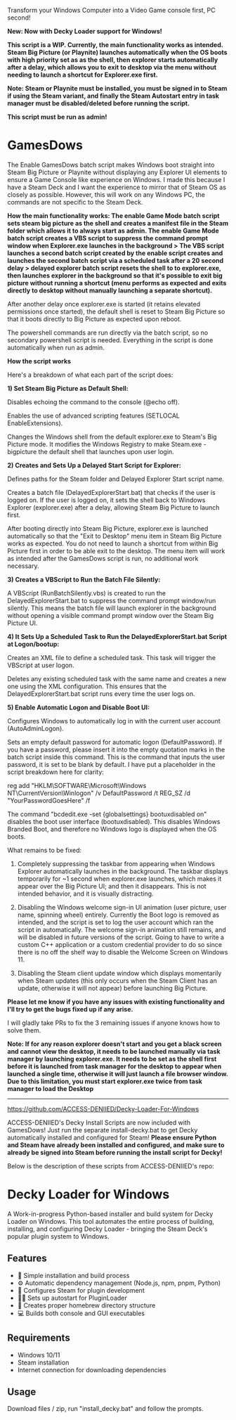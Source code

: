 Transform your Windows Computer into a Video Game console first, PC second! 

**New: Now with Decky Loader support for Windows!**

**This script is a WIP. Currently, the main functionality works as intended. Steam Big Picture (or Playnite) launches automatically when the OS boots with high priority set as as the shell, then explorer starts automatically after a delay, which allows you to exit to desktop via the menu without needing to launch a shortcut for Explorer.exe first.**

**Note: Steam or Playnite must be installed, you must be signed in to Steam if using the Steam variant, and finally the Steam Autostart entry in task manager must be disabled/deleted before running the script.**

**This script must be run as admin!**

# GamesDows
The Enable GamesDows batch script makes Windows boot straight into Steam Big Picture or Playnite without displaying any Explorer UI elements to ensure a Game Console like experience on Windows. I made this because I have a Steam Deck and I want the experience to mirror that of Steam OS as closely as possible. However, this will work on any Windows PC, the commands are not specific to the Steam Deck.

**How the main functionality works: The enable Game Mode batch script sets steam big picture as the shell and creates a manifest file in the Steam folder which allows it to always start as admin. The enable Game Mode batch script creates a VBS script to suppress the command prompt window when Explorer.exe launches in the background > The VBS script launches a second batch script created by the enable script creates and launches the second batch script via a scheduled task after a 20 second delay > delayed explorer batch script resets the shell to to explorer.exe, then launches explorer in the background so that it's possible to exit big picture without running a shortcut (menu performs as expected and exits directly to desktop without manually launching a separate shortcut).** 

After another delay once explorer.exe is started (it retains elevated permissions once started), the default shell is reset to Steam Big Picture so that it boots directly to Big Picture as expected upon reboot. 

The powershell commands are run directly via the batch script, so no secondary powershell script is needed. Everything in the script is done automatically when run as admin.

**How the script works**

Here's a breakdown of what each part of the script does:

**1) Set Steam Big Picture as Default Shell:**

Disables echoing the command to the console (@echo off).

Enables the use of advanced scripting features (SETLOCAL EnableExtensions).

Changes the Windows shell from the default explorer.exe to Steam's Big Picture mode. It modifies the Windows Registry to make Steam.exe -bigpicture the default shell that launches upon user login.

**2) Creates and Sets Up a Delayed Start Script for Explorer:**

Defines paths for the Steam folder and Delayed Explorer Start script name.

Creates a batch file (DelayedExplorerStart.bat) that checks if the user is logged on. If the user is logged on, it sets the shell back to Windows Explorer (explorer.exe) after a delay, allowing Steam Big Picture to launch first.

After booting directly into Steam Big Picture, explorer.exe is launched automatically so that the "Exit to Desktop" menu item in Steam Big Picture works as expected. You do not need to launch a shortcut from within Big Picture first in order to be able exit to the desktop. The menu item will work as intended after the GamesDows script is run, no additional work necessary.

**3) Creates a VBScript to Run the Batch File Silently:**

A VBScript (RunBatchSilently.vbs) is created to run the DelayedExplorerStart.bat to suppress the command prompt window/run silently. This means the batch file will launch explorer in the background without opening a visible command prompt window over the Steam Big Picture UI.

**4) It Sets Up a Scheduled Task to Run the DelayedExplorerStart.bat Script at Logon/bootup:**

Creates an XML file to define a scheduled task. This task will trigger the VBScript at user logon.

Deletes any existing scheduled task with the same name and creates a new one using the XML configuration. This ensures that the DelayedExplorerStart.bat script runs every time the user logs on.

**5) Enable Automatic Logon and Disable Boot UI:**

Configures Windows to automatically log in with the current user account (AutoAdminLogon).

Sets an empty default password for automatic logon (DefaultPassword). If you have a password, please insert it into the empty quotation marks in the batch script inside this command. This is the command that inputs the user password, it is set to be blank by default. I have put a placeholder in the script breakdown here for clarity:

reg add "HKLM\SOFTWARE\Microsoft\Windows NT\CurrentVersion\Winlogon" /v DefaultPassword /t REG_SZ /d "YourPasswordGoesHere" /f

The command "bcdedit.exe -set {globalsettings} bootuxdisabled on" disables the boot user interface (bootuxdisabled). This disables Windows Branded Boot, and therefore no Windows logo is displayed when the OS boots.


What remains to be fixed:

1. Completely suppressing the taskbar from appearing when Windows Explorer automatically launches in the background. The taskbar displays temporarily for ~1 second when explorer.exe launches, which makes it appear over the Big Picture UI; and then it disappears. This is not intended behavior, and it is visually distracting. 

2. Disabling the Windows welcome sign-in UI animation (user picture, user name, spinning wheel) entirely. Currently the Boot logo is removed as intended, and the script is set to log the user account which ran the script in automatically. The welcome sign-in animation still remains, and will be disabled in future versions of the script. Going to have to write a custom C++ application or a custom credential provider to do so since there is no off the shelf way to disable the Welcome Screen on Windows 11.

3. Disabling the Steam client update window which displays momentarily when Steam updates (this only occurs when the Steam Client has an update, otherwise it will not appear) before launching Big Picture.

**Please let me know if you have any issues with existing functionality and I'll try to get the bugs fixed up if any arise.**

I will gladly take PRs to fix the 3 remaining issues if anyone knows how to solve them.

**Note: If for any reason explorer doesn't start and you get a black screen and cannot view the desktop, it needs to be launched manually via task manager by launching explorer.exe. It needs to be set as the shell first before it is launched from task manager for the desktop to appear when launched a single time, otherwise it will just launch a file browser window. Due to this limitation, you must start explorer.exe twice from task manager to load the Desktop**

-------------------

https://github.com/ACCESS-DENIIED/Decky-Loader-For-Windows

ACCESS-DENIIED's Decky Install Scripts are now included with GamesDows! Just run the separate install-decky.bat to get Decky automatically installed and configured for Steam! **Please ensure Python and Steam have already  been installed and configured, and make sure to already be signed into Steam before running the install script for Decky!**

Below is the description of these scripts from ACCESS-DENIIED's repo:

# Decky Loader for Windows

A Work-in-progress Python-based installer and build system for Decky Loader on Windows. This tool automates the entire process of building, installing, and configuring Decky Loader - bringing the Steam Deck's popular plugin system to Windows.

## Features
- 🚀 Simple installation and build process
- ⚙️ Automatic dependency management (Node.js, npm, pnpm, Python)
- 🔧 Configures Steam for plugin development
- 🏃‍♂️ Sets up autostart for PluginLoader
- 📁 Creates proper homebrew directory structure
- 💻 Builds both console and GUI executables

## Requirements
- Windows 10/11
- Steam installation
- Internet connection for downloading dependencies

## Usage
Download files / zip, run "install_decky.bat" and follow the prompts.

